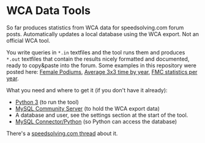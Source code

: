 WCA Data Tools
==============

So far produces statistics from WCA data for speedsolving.com forum posts. Automatically updates a local database using the WCA export. Not an official WCA tool.

You write queries in `*.in` textfiles and the tool runs them and produces `*.out` textfiles that contain the results nicely formatted and documented, ready to copy&paste into the forum. Some examples in this repository were posted here: [Female Podiums](http://www.speedsolving.com/forum/showthread.php?26121-Odd-WCA-stats-Stats-request-Thread&p=1011290&viewfull=1#post1011290), [Average 3x3 time by year](http://www.speedsolving.com/forum/showthread.php?26121-Odd-WCA-stats-Stats-request-Thread&p=1008461&viewfull=1#post1008461), [FMC statistics per year](http://www.speedsolving.com/forum/showthread.php?48994-Proposal-allow-a-move-limit-for-FMC&p=1009075&viewfull=1#post1009075).

What you need and where to get it (if you don't have it already):
- [Python 3](https://www.python.org/downloads/) (to run the tool)
- [MySQL Community Server](http://dev.mysql.com/downloads/) (to hold the WCA export data)
- A database and user, see the settings section at the start of the tool.
- [MySQL Connector/Python](http://dev.mysql.com/downloads/connector/python/) (so Python can access the database)

There's a [speedsolving.com thread](http://www.speedsolving.com/forum/showthread.php?49120) about it.
